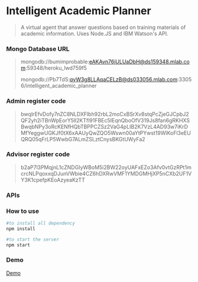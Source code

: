 # Intelligent Academic Planner
>A virtual agent that answer questions based on training materials of academic information. Uses Node.JS and IBM Watson's API.

### Mongo Database URL
>mongodb://bumimprobable:eAKAvn76jULUaDbH@ds159348.mlab.com:59348/heroku_lwd759f5
>
>mongodb://Pb7TdS:qyW3g8LLAqaCELzB@ds033056.mlab.com:33056/intelligent_academic_planner

### Admin register code
>bwqlrEfvDofy7nZC8NLDXFlbh92rbL2moCxBSrXv8stqPcZjeGJCpbJ2QF2yh2iTBnWpEorY5ll2KTfl91FBEc5IEqnQboOfV319Js8fan6gRKHXSBwqbNPy3oRcKENfHQbTBPPCZSz2VaG4pLIB2K7VzL4AD93w7iKrDMfYeggwUGKJf0tX6xAAUyQwZQO5Wswn00aYtPYwst19WlKoFl3eEUQRQ05qFrLP5WwbG7ALmZSLztCnysBKGtUWyFa2

### Advisor register code
>b2aP7l3PMqjnL1cZNDGIyWBoM5i2BW22oyUAFxEZo3Afv0vtGzRPt1mcrcNLPqoxxqDJunVWbie4CZ6hDXRwVMF1YMDGMHjXP5nCXb2UF1VY3K1cpefpKEoAzyeaKzTT

### APIs

### How to use

```bash
#to install all dependency
npm install

#to start the server
npm start
```
### Demo
[Demo](https://intelligent-student-advisor.herokuapp.com/)

